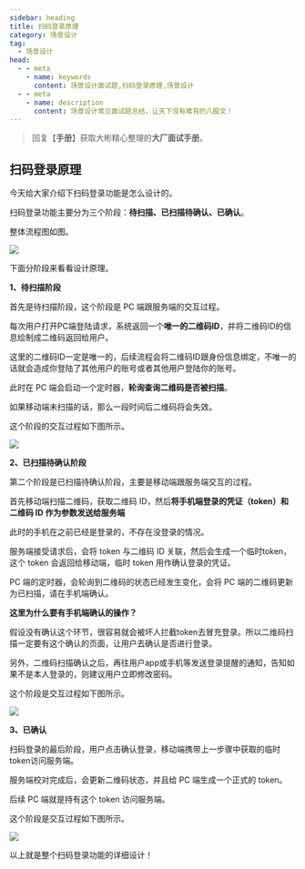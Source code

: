 ```yaml
---
sidebar: heading
title: 扫码登录原理
category: 场景设计
tag:
  - 场景设计
head:
  - - meta
    - name: keywords
      content: 场景设计面试题,扫码登录原理,场景设计
  - - meta
    - name: description
      content: 场景设计常见面试题总结，让天下没有难背的八股文！
---
```


> 回复【**手册**】获取大彬精心整理的**大厂面试手册**。

## 扫码登录原理

今天给大家介绍下扫码登录功能是怎么设计的。

扫码登录功能主要分为三个阶段：**待扫描、已扫描待确认、已确认**。

整体流程图如图。

![](http://img.topjavaer.cn/img/整个流程.png)

下面分阶段来看看设计原理。

**1、待扫描阶段**

首先是待扫描阶段，这个阶段是 PC 端跟服务端的交互过程。

每次用户打开PC端登陆请求，系统返回一个**唯一的二维码ID**，并将二维码ID的信息绘制成二维码返回给用户。

这里的二维码ID一定是唯一的，后续流程会将二维码ID跟身份信息绑定，不唯一的话就会造成你登陆了其他用户的账号或者其他用户登陆你的账号。

此时在 PC 端会启动一个定时器，**轮询查询二维码是否被扫描**。

如果移动端未扫描的话，那么一段时间后二维码将会失效。

这个阶段的交互过程如下图所示。

![](http://img.topjavaer.cn/img/第一阶段.png)

**2、已扫描待确认阶段**

第二个阶段是已扫描待确认阶段，主要是移动端跟服务端交互的过程。

首先移动端扫描二维码，获取二维码 ID，然后**将手机端登录的凭证（token）和 二维码 ID 作为参数发送给服务端**

此时的手机在之前已经是登录的，不存在没登录的情况。

服务端接受请求后，会将 token 与二维码 ID 关联，然后会生成一个临时token，这个 token 会返回给移动端，临时 token 用作确认登录的凭证。

PC 端的定时器，会轮询到二维码的状态已经发生变化，会将 PC 端的二维码更新为已扫描，请在手机端确认。

**这里为什么要有手机端确认的操作？**

假设没有确认这个环节，很容易就会被坏人拦截token去冒充登录。所以二维码扫描一定要有这个确认的页面，让用户去确认是否进行登录。

另外，二维码扫描确认之后，再往用户app或手机等发送登录提醒的通知，告知如果不是本人登录的，则建议用户立即修改密码。

这个阶段是交互过程如下图所示。

![](http://img.topjavaer.cn/img/20220411002823.png)

**3、已确认**

扫码登录的最后阶段，用户点击确认登录，移动端携带上一步骤中获取的临时 token访问服务端。

服务端校对完成后，会更新二维码状态，并且给 PC 端生成一个正式的 token。

后续 PC 端就是持有这个 token 访问服务端。

这个阶段是交互过程如下图所示。

![](http://img.topjavaer.cn/img/20220411002832.png)

以上就是整个扫码登录功能的详细设计！





